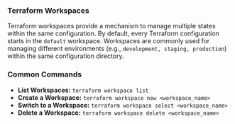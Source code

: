 ### Terraform Workspaces
Terraform workspaces provide a mechanism to manage multiple states within the same configuration. By default, every Terraform configuration starts in the `default` workspace. Workspaces are commonly used for managing different environments (e.g., `development, staging, production`) within the same configuration directory.

### Common Commands  
- **List Workspaces:** `terraform workspace list`
- **Create a Workspace:** `terraform workspace new <workspace_name>`
- **Switch to a Workspace:** `terraform workspace select <workspace_name>`
- **Delete a Workspace:** `terraform workspace delete <workspace_name>`

